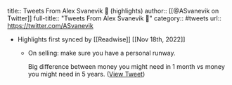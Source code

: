 title:: Tweets From Alex Svanevik 🧭 (highlights)
author:: [[@ASvanevik on Twitter]]
full-title:: "Tweets From Alex Svanevik 🧭"
category:: #tweets
url:: https://twitter.com/ASvanevik

- Highlights first synced by [[Readwise]] [[Nov 18th, 2022]]
	- On selling: make sure you have a personal runway.
	  
	  Big difference between money you might need in 1 month vs money you might need in 5 years. ([View Tweet](https://twitter.com/ASvanevik/status/1395965851807932416))